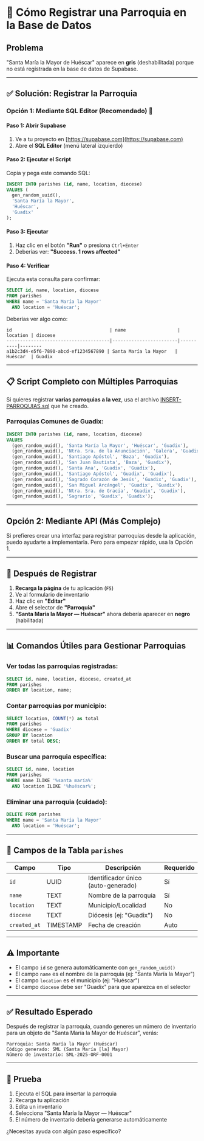 # 📝 Cómo Registrar una Parroquia en la Base de Datos

## Problema
"Santa María la Mayor de Huéscar" aparece en **gris** (deshabilitada) porque no está registrada en la base de datos de Supabase.

---

## ✅ Solución: Registrar la Parroquia

### Opción 1: Mediante SQL Editor (Recomendado) 🚀

#### Paso 1: Abrir Supabase
1. Ve a tu proyecto en [https://supabase.com](https://supabase.com)
2. Abre el **SQL Editor** (menú lateral izquierdo)

#### Paso 2: Ejecutar el Script
Copia y pega este comando SQL:

```sql
INSERT INTO parishes (id, name, location, diocese)
VALUES (
  gen_random_uuid(),
  'Santa María la Mayor',
  'Huéscar',
  'Guadix'
);
```

#### Paso 3: Ejecutar
1. Haz clic en el botón **"Run"** o presiona `Ctrl+Enter`
2. Deberías ver: **"Success. 1 rows affected"**

#### Paso 4: Verificar
Ejecuta esta consulta para confirmar:

```sql
SELECT id, name, location, diocese
FROM parishes
WHERE name = 'Santa María la Mayor'
  AND location = 'Huéscar';
```

Deberías ver algo como:
```
id                                    | name                   | location | diocese
--------------------------------------|------------------------|----------|--------
a1b2c3d4-e5f6-7890-abcd-ef1234567890 | Santa María la Mayor   | Huéscar  | Guadix
```

---

## 📋 Script Completo con Múltiples Parroquias

Si quieres registrar **varias parroquias a la vez**, usa el archivo [INSERT-PARROQUIAS.sql](INSERT-PARROQUIAS.sql) que he creado.

### Parroquias Comunes de Guadix:

```sql
INSERT INTO parishes (id, name, location, diocese)
VALUES
  (gen_random_uuid(), 'Santa María la Mayor', 'Huéscar', 'Guadix'),
  (gen_random_uuid(), 'Ntra. Sra. de la Anunciación', 'Galera', 'Guadix'),
  (gen_random_uuid(), 'Santiago Apóstol', 'Baza', 'Guadix'),
  (gen_random_uuid(), 'San Juan Bautista', 'Baza', 'Guadix'),
  (gen_random_uuid(), 'Santa Ana', 'Guadix', 'Guadix'),
  (gen_random_uuid(), 'Santiago Apóstol', 'Guadix', 'Guadix'),
  (gen_random_uuid(), 'Sagrado Corazón de Jesús', 'Guadix', 'Guadix'),
  (gen_random_uuid(), 'San Miguel Arcángel', 'Guadix', 'Guadix'),
  (gen_random_uuid(), 'Ntra. Sra. de Gracia', 'Guadix', 'Guadix'),
  (gen_random_uuid(), 'Sagrario', 'Guadix', 'Guadix');
```

---

## Opción 2: Mediante API (Más Complejo)

Si prefieres crear una interfaz para registrar parroquias desde la aplicación, puedo ayudarte a implementarla. Pero para empezar rápido, usa la Opción 1.

---

## 🔄 Después de Registrar

1. **Recarga la página** de tu aplicación (`F5`)
2. Ve al formulario de inventario
3. Haz clic en **"Editar"**
4. Abre el selector de **"Parroquia"**
5. **"Santa María la Mayor — Huéscar"** ahora debería aparecer en **negro** (habilitada)

---

## 📊 Comandos Útiles para Gestionar Parroquias

### Ver todas las parroquias registradas:
```sql
SELECT id, name, location, diocese, created_at
FROM parishes
ORDER BY location, name;
```

### Contar parroquias por municipio:
```sql
SELECT location, COUNT(*) as total
FROM parishes
WHERE diocese = 'Guadix'
GROUP BY location
ORDER BY total DESC;
```

### Buscar una parroquia específica:
```sql
SELECT id, name, location
FROM parishes
WHERE name ILIKE '%santa maría%'
  AND location ILIKE '%huéscar%';
```

### Eliminar una parroquia (cuidado):
```sql
DELETE FROM parishes
WHERE name = 'Santa María la Mayor'
  AND location = 'Huéscar';
```

---

## 🎯 Campos de la Tabla `parishes`

| Campo      | Tipo        | Descripción                           | Requerido |
|------------|-------------|---------------------------------------|-----------|
| `id`       | UUID        | Identificador único (auto-generado)  | Sí        |
| `name`     | TEXT        | Nombre de la parroquia               | Sí        |
| `location` | TEXT        | Municipio/Localidad                  | No        |
| `diocese`  | TEXT        | Diócesis (ej: "Guadix")              | No        |
| `created_at` | TIMESTAMP | Fecha de creación                    | Auto      |

---

## ⚠️ Importante

- El campo `id` se genera automáticamente con `gen_random_uuid()`
- El campo `name` es el nombre de la parroquia (ej: "Santa María la Mayor")
- El campo `location` es el municipio (ej: "Huéscar")
- El campo `diocese` debe ser "Guadix" para que aparezca en el selector

---

## ✅ Resultado Esperado

Después de registrar la parroquia, cuando generes un número de inventario para un objeto de "Santa María la Mayor de Huéscar", verás:

```
Parroquia: Santa María la Mayor (Huéscar)
Código generado: SML (Santa María [la] Mayor)
Número de inventario: SML-2025-ORF-0001
```

---

## 🚀 Prueba

1. Ejecuta el SQL para insertar la parroquia
2. Recarga tu aplicación
3. Edita un inventario
4. Selecciona "Santa María la Mayor — Huéscar"
5. El número de inventario debería generarse automáticamente

¿Necesitas ayuda con algún paso específico?
